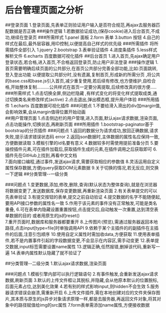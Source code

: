
# 后台管理页面之分析
##登录页面
1.登录页面,先表单正则验证用户输入是否符合规范,再ajax去服务器匹配数据是否正确
###操作逻辑
1.若数据验证成功,(保存cookie)进入后台首页,不成功,继续在登录页
###所需样式
1.panel 面板 
2.form  表单
3.button 按钮
4.自己的样式在最后,最外层容器,用ID控制,以便提高自己样式的优先级
###所需插件 将所需插件全部引入
1.jquery
2.bootstrap
3.表单验证插件
4.进度条插件
5.less样式解析文件
6.echarts 百度数据可视化插件 
##后台首页
1.进入首页,先ajax确定用户登录状态,若合格,进入首页,不合格返回登录页,防止用户非法登录
###操作逻辑
1.首页需要明确后续页面的公共部分,在首页公共部分完善全部功能,比如:页面跳转,登入登出功能
  以便提取公共部分时,没有遗漏,复制首页,形成新的所需分页 ,将公共的base.css和base.js引入首页,减少重复使用,若后续有修改,也方便维护,自检合格,开始整体复制..........公共样式在首页一定要分离提取,后续修改真的很方便.....
###所需样式
1.点击切换全屏,侧边栏隐藏 ,有样式变化的将变化样式提取成类,通过切换类名来修改样式(active)
2.点击退出,弹出模态框,提升用户体验
###所用插件
1.echarts 百度数据可视化插件
###问题点
1.不要给滑入滑出的div加margin值,会影响效果,会从margin值得位置开始动画   
##用户管理页面
1.点击侧边栏的用户管理,进入页面,默认ajax请求数据,渲染页面,点击功能操作,切换状态,再刷新页面
###所用插件
1.bootstrap-paginator基于bootstrap的分页插件
###问题点
1.返回的数据分为请求成功,放回正确数据,请求失败,提示请求错误状态码 error
2.返回json数据时,主体数据的属性名应保持一致,方便数据读取
3.模板引擎的id名要有意义 
4.数据较多时需使用提前准备分页 
5.要操控插件元素,可在插件加载后,获取插件生成的元素,在插件调用之后获取即可
6.插件先在GitHub上找到,再看中文文档  
7.面向接口编程,通过事件,发送ajax请求,需要获取相应的参数值
8.灵活运用自定义属性保存数据,方便jquery获取DOM元素数据
9.关于切换的情况,若无反应,则交换一下逻辑
##分类管理--一级分类

###问题点
1.变更数据,添加,修改,删除,查询(默认状态为整体查询),就是在浏览器将数据变更了,发送数据库,保存变更数据,再重新渲染页面
2.有关表单提交的可以先表单验证
3.有提交按钮的表单,提交之前自动验证
4.提交数据的名字不能随便起,要用API接口参数的属性名一致
5.作用于该元素的事件没有正常触发,可能是类名重叠,
6.可在表单内隐藏设置重置按钮,点击提交后,自动触发一次重置,达到清空表单数据的目的
    或者用原生的js的reset()  
7.重开页面时,数据库和服务器都要重开
8.上传图片(预览),需通过服务器返回本地路径,点击input[type=file]时单独调用API
9.依赖于某个主插件的的副插件在主插件的后面,注意引包顺序
10.使用自定义属性时需加收data,方便获取
11.使用表单插件,若不是内置事件引起的字段数据变更,不会显示在内容区,需手动变更
12.表单提交数据,input标签需要设置name属性
13.逻辑正确,任然报错,删掉该代码,重新写一遍
14.表单内属性默认隐藏了就不验证了




##分类管理--二级分类
1.默认ajax请求数据,渲染页面




###问题点
1.模板引擎内部可以执行逻辑语句
2.有事件触发,会重新发送ajax请求数据,刷新页面
3.默认的上传文件框让其脱标,并隐藏,会从他原本默认的位置脱标,后面元素占位,达到美化效果
4.若有别的样式影响input,则hidden不会生效
5.服务器请求错误会崩溃,需重新开启
6.上传文件插件,需在本地创建对应的文件夹保存图片,其本质与原生的js异步对象请求原理一样,都是去服务器,再返回文件对象,将其对象中的路径赋值给img的src属性
7.form表单需添加name属性,方便接收数据